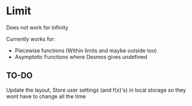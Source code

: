 # Limit

Does not work for infinity

Currently works for:

- Piecewise functions (Within limits and maybe outside too)
- Asymptotic Functions where Desmos gives undefined

## TO-DO

Update the layout,
Store user settings (and f(x)'s) in local storage so they wont have to change all the time
